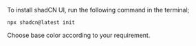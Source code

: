 To install shadCN UI, run the following command in the terminal;

```
npx shadcn@latest init
```

Choose base color according to your requirement.
